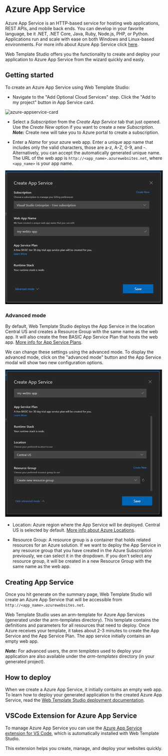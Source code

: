 # Azure App Service

Azure App Service is an HTTP-based service for hosting web applications, REST APIs, and mobile back ends. You can develop in your favorite language, be it .NET, .NET Core, Java, Ruby, Node.js, PHP, or Python. Applications run and scale with ease on both Windows and Linux-based environments. For more info about Azure App Service click [here](https://docs.microsoft.com/azure/app-service/overview).

Web Template Studio offers you the functionality to create and deploy your application to Azure App Service from the wizard quickly and easly.

## Getting started

To create an Azure App Service using Web Template Studio:

- Navigate to the "Add Optional Cloud Services" step. Click the "Add to my project" button in App Service card.

![azure-appservice-card](../../resources/azure-appservice-card.png)

- Select a _Subscription_ from the _Create App Service_ tab that just opened. Use the _Create New_
  option if you want to create a new _Subscription_. _**Note:**_ Create new will take you to Azure portal to create a subscription.

- Enter a _Name_ for your azure web app. Enter a unique app name that includes only the valid characters, those are a-z, A-Z, 0-9, and -. Alternatively, you can accept the automatically generated unique name. The URL of the web app is `http://<app_name>.azurewebsites.net`, where `<app_name>` is your app name.

![azure-appservice-card](../../resources/azure-appservice-createappservice.png)

### Advanced mode

By default, Web Template Studio deploys the App Service in the location Central US and creates a Resource Group with the same name as the web app. It will also create the free BASIC App Service Plan that hosts the web app. [More info for App Service Plans](https://azure.microsoft.com/en-us/pricing/details/app-service/plans/).

We can change these settings using the advanced mode. To display the advanced mode, click on the "advanced mode" button and the App Service modal will show two new configuration options.

![azure-appservice-card](../../resources/azure-appservice-createappservice-advanced-mode.png)

- Location: Azure region where the App Service will be deployed. Central US is selected by default. [More info about Azure Locations](https://azure.microsoft.com/en-us/global-infrastructure/regions/).

- Resource Group: A resource group is a container that holds related resources for an Azure solution. If we want to deploy the App Service in any resource group that you have created in the Azure Subscription previously, we can select it in the dropdown. If you don't select any resource group, it will be created in a new Resource Group with the same name as the web app.

## Creating App Service
Once you hit generate on the summary page, Web Template Studio will create an Azure App Service that will be accessible from `http://<app_name>.azurewebsites.net`.

Web Template Studio uses an arm-template for Azure App Services (generated under the arm-templates directory). This template contains the definitions and parameters for all resources that need to deploy. Once Azure receives your template, it takes about 2-3 minutes to create the App Service and the App Service Plan. The app service initially contains an empty web app.

_**Note:**_ For advanced users, the _arm templates_
used to deploy your application are also available under the _arm-templates_ directory (in your generated project).

## How to deploy

When we create a Azure App Service, it initially contains an empty web app. To learn how to deploy your generated application to the created Azure App Service, read the [Web Template Studio deployment documentation](../../deployment.md).

## VSCode Extension for Azure App Service

To manage Azure App Service you can use the [Azure App Service extension for VS Code](https://marketplace.visualstudio.com/items?itemName=ms-azuretools.vscode-azureappservice), which is automatically installed with Web Template Studio.

This extension helps you create, manage, and deploy your websites quickly.
